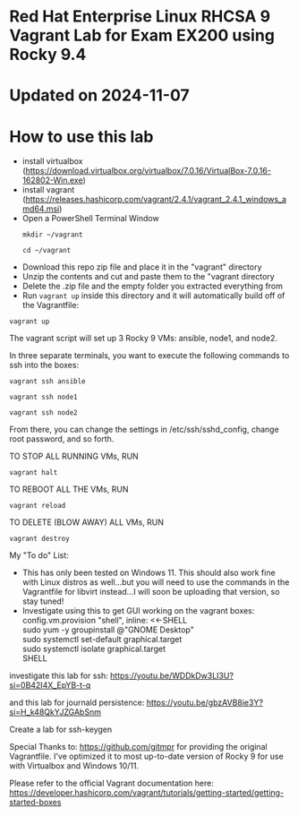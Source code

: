 # Red Hat Enterprise Linux RHCSA 9 Vagrant Lab for Exam EX200 using Rocky 9.4

# Updated on 2024-11-07

# How to use this lab
- install virtualbox (https://download.virtualbox.org/virtualbox/7.0.16/VirtualBox-7.0.16-162802-Win.exe)
- install vagrant (https://releases.hashicorp.com/vagrant/2.4.1/vagrant_2.4.1_windows_amd64.msi)
- Open a PowerShell Terminal Window
  ```
  mkdir ~/vagrant
  ```
  ```
  cd ~/vagrant
  ```
- Download this repo zip file and place it in the "vagrant" directory
- Unzip the contents and cut and paste them to the "vagrant directory
- Delete the .zip file and the empty folder you extracted everything from
- Run ```vagrant up``` inside this directory and it will automatically build off of the Vagrantfile:
```
vagrant up
```
    
The vagrant script will set up 3 Rocky 9 VMs: ansible, node1, and node2. 

In three separate terminals, you want to execute the following commands to ssh into the boxes:

```
vagrant ssh ansible
```

```
vagrant ssh node1
```

```
vagrant ssh node2
```

From there, you can change the settings in /etc/ssh/sshd_config, change root password, and so forth.

TO STOP ALL RUNNING VMs, RUN
```
vagrant halt
```
TO REBOOT ALL THE VMs, RUN
```
vagrant reload
```
TO DELETE (BLOW AWAY) ALL VMs, RUN
```
vagrant destroy
```

My "To do" List:
- This has only been tested on Windows 11. This should also work fine with Linux distros as well...but you will need to use the commands in the Vagrantfile for libvirt instead...I will soon be uploading that version, so stay tuned!
- Investigate using this to get GUI working on the vagrant boxes: \
  config.vm.provision "shell", inline: <<-SHELL \
 sudo yum -y groupinstall @"GNOME Desktop" \
 sudo systemctl set-default graphical.target \
 sudo systemctl isolate graphical.target \
SHELL

investigate this lab for ssh:
https://youtu.be/WDDkDw3LI3U?si=0B42I4X_EpYB-t-q

and this lab for journald persistence:
https://youtu.be/gbzAVB8ie3Y?si=H_k48QkYJZGAbSnm

Create a lab for ssh-keygen

Special Thanks to: https://github.com/gitmpr for providing the original Vagrantfile.  I've optimized it to most up-to-date version of Rocky 9 for use with Virtualbox and Windows 10/11.

Please refer to the official Vagrant documentation here: https://developer.hashicorp.com/vagrant/tutorials/getting-started/getting-started-boxes
